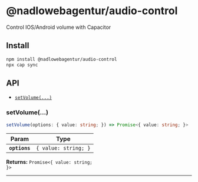 # @nadlowebagentur/audio-control

Control IOS/Android volume with Capacitor

## Install

```bash
npm install @nadlowebagentur/audio-control
npx cap sync
```

## API

<docgen-index>

- [`setVolume(...)`](#setvolume)

</docgen-index>

<docgen-api>
<!--Update the source file JSDoc comments and rerun docgen to update the docs below-->

### setVolume(...)

```typescript
setVolume(options: { value: string; }) => Promise<{ value: string; }>
```

| Param         | Type                            |
| ------------- | ------------------------------- |
| **`options`** | <code>{ value: string; }</code> |

**Returns:** <code>Promise&lt;{ value: string; }&gt;</code>

---

</docgen-api>
